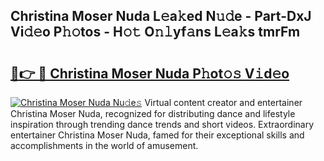 ## Christina Moser Nuda L𝚎a𝚔ed N𝚞𝚍e - Part-DxJ Vi𝚍𝚎o P𝚑𝚘tos - H𝚘𝚝 O𝚗𝚕yf𝚊ns L𝚎a𝚔s tmrFm

# <h2><a href="http://kf71qk6.oniu.top/?m=Christina+Moser+Nuda">🔗👉 🔴 Christina Moser Nuda P𝚑ot𝚘𝚜 V𝚒d𝚎o</a></h2>

[![Christina Moser Nuda Nu𝚍e𝚜](https://i.imgur.com/0qMVB7G.gif)](http://kf71qk6.oniu.top/?m=Christina+Moser+Nuda)
Virtual content creator and entertainer Christina Moser Nuda, recognized for distributing dance and lifestyle inspiration through trending dance trends and short videos. Extraordinary entertainer Christina Moser Nuda, famed for their exceptional skills and accomplishments in the world of amusement.  
